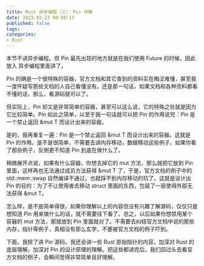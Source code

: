 ```yaml
---
title: Rust 异步编程（三）：Pin 详解
date: 2023-02-23 00:58:13
published: false
tags:
categories:
- Rust
---
```


本节不讲异步编程。但 Pin 最先出现的地方就是在我们使用 Future 的时候，因此放入 异步编程里面讲了。

Pin 的确是一个很特殊的容器，官方文档和其它查到的资料实在晦涩难懂，甚至我一度怀疑写那些文档的人自己看懂没有。还是那一句话，如果文档和各种资料都看不懂的话，那么，看源码就可以了。

但实际上，Pin 却又是非常简单的容器，甚至可以这么说，它的特殊之处就是因为它比较简单。Pin 如此之简单，以至于我一句话就可以把 Pin 的作用说完：Pin 是一个禁止返回 &mut T 而设计出来的容器。

是的，我再重复一遍：Pin 是一个禁止返回 &mut T 而设计出来的容器。这就是 Pin 的作用。是不是很简单，不需要去讲内存移动，数据移动这些例子，如果你看了那些例子，反倒更不知道 Pin 到底在做什么了。

稍微展开点说，如果有什么容器，你想去掉它的 mut 方法，那么就把它放到 Pin 里面，这样再也无法通过成员方法获得 &mut T 了，于是，官方文档的例子中的 std::mem::swap 自然编译不通过，也就踩不到内存移动的坑了。这就是设计出 Pin 的目的：为了不让使用者去移动 struct 里面的东西，包装了一层使得外部无法获得 &mut T。

怎么样，是不是简单得很，如果你理解以上的内容但没有兴趣了解源码，仅仅只是想知道 Pin 用来做什么的话，就不需要往下看了。总之，以后如果你想禁用某个容器的 mut 方法，那就放到 Pin 里面就对了。不需要去纠结官方文档中说的那些内存，指针等例子，真相没有那么玄学，不要被官方文档的例子吓到。

下面，我除了讲 Pin 源码，我还会讲一些 Rust 原始指针的内容，加深对 Rust 的底层理解，加深对 Pin 的设计原理的理解。把这些都讲完后，我们回过头去看官方文档的例子，会瞬间觉得非常简单且好理解。
